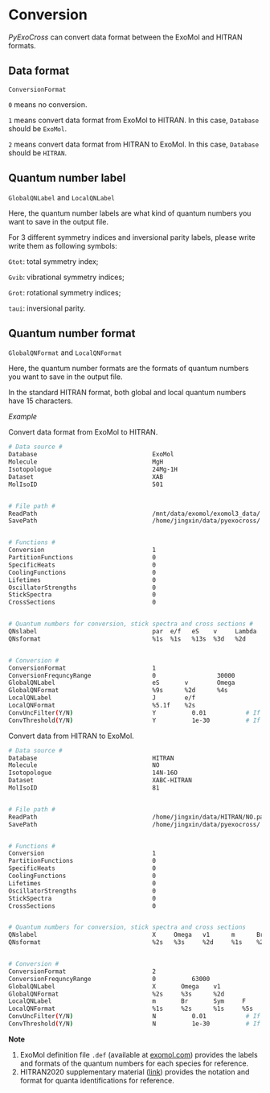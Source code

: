 # Conversion

*PyExoCross* can convert data format between the ExoMol and HITRAN formats.

## Data format

`ConversionFormat`

`0` means no conversion.

`1` means convert data format from ExoMol to HITRAN. In this case, `Database` should be `ExoMol`.

`2` means convert data format from HITRAN to ExoMol. In this case, `Database` should be `HITRAN`.

## Quantum number label

`GlobalQNLabel` and `LocalQNLabel`

Here, the quantum number labels are what kind of quantum numbers you want to save in the output file.

For 3 different symmetry indices and inversional parity labels, please write write them as following symbols:

`Gtot`: total symmetry index;

`Gvib`: vibrational symmetry indices;

`Grot`: rotational symmetry indices;

`taui`: inversional parity.

## Quantum number format

`GlobalQNFormat` and `LocalQNFormat`

Here, the quantum number formats are the formats of quantum numbers you want to save in the output file.

In the standard HITRAN format, both global and local quantum numbers have 15 characters.

*Example*

Convert data format from ExoMol to HITRAN.

```bash
# Data source #
Database                                ExoMol
Molecule                                MgH
Isotopologue                            24Mg-1H
Dataset                                 XAB
MolIsoID                                501


# File path #
ReadPath                                /mnt/data/exomol/exomol3_data/
SavePath                                /home/jingxin/data/pyexocross/


# Functions #
Conversion                              1
PartitionFunctions                      0
SpecificHeats                           0
CoolingFunctions                        0
Lifetimes                               0
OscillatorStrengths                     0
StickSpectra                            0
CrossSections                           0


# Quantum numbers for conversion, stick spectra and cross sections #
QNslabel                                par  e/f   eS    v     Lambda   Sigma    Omega
QNsformat                               %1s  %1s   %13s  %3d   %2d      %7.1f    %7.1f


# Conversion #
ConversionFormat                        1  
ConversionFrequncyRange                 0                 30000  
GlobalQNLabel                           eS       v        Omega
GlobalQNFormat                          %9s      %2d      %4s
LocalQNLabel                            J        e/f
LocalQNFormat                           %5.1f    %2s
ConvUncFilter(Y/N)                      Y          0.01           # If Y, default value 0.01
ConvThreshold(Y/N)                      Y          1e-30          # If Y, default value 1e-30
```

Convert data from HITRAN to ExoMol.

```bash
# Data source #
Database                                HITRAN
Molecule                                NO
Isotopologue                            14N-16O
Dataset                                 XABC-HITRAN
MolIsoID                                81


# File path #
ReadPath                                /home/jingxin/data/HITRAN/NO.par
SavePath                                /home/jingxin/data/pyexocross/


# Functions #
Conversion                              1
PartitionFunctions                      0
SpecificHeats                           0
CoolingFunctions                        0
Lifetimes                               0
OscillatorStrengths                     0
StickSpectra                            0
CrossSections                           0


# Quantum numbers for conversion, stick spectra and cross sections 
QNslabel                                X     Omega   v1      m      Br    Sym    F
QNsformat                               %2s   %3s     %2d     %1s    %2s   %1s    %5s


# Conversion # 
ConversionFormat                        2  
ConversionFrequncyRange                 0          63000   
GlobalQNLabel                           X       Omega    v1  
GlobalQNFormat                          %2s     %3s      %2d   
LocalQNLabel                            m       Br       Sym     F   
LocalQNFormat                           %1s     %2s      %1s     %5s   
ConvUncFilter(Y/N)                      N          0.01           # If Y, default value 0.01
ConvThreshold(Y/N)                      N          1e-30          # If Y, default value 1e-30  
```

**Note**

1. ExoMol definition file `.def` (available at [exomol.com](https://www.exomol.com/)) provides the labels and formats of the quantum numbers for each species for reference.
2. HITRAN2020 supplementary material ([link](https://hitran.org/media/refs/HITRAN_QN_formats.pdf)) provides the notation and format for quanta identifications for reference.
